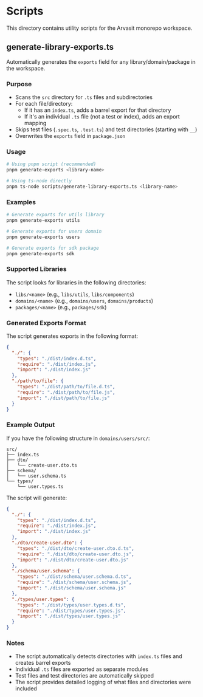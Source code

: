 # Scripts

This directory contains utility scripts for the Arvasit monorepo workspace.

## generate-library-exports.ts

Automatically generates the `exports` field for any library/domain/package in the workspace.

### Purpose

- Scans the `src` directory for `.ts` files and subdirectories
- For each file/directory:
  - If it has an `index.ts`, adds a barrel export for that directory
  - If it's an individual `.ts` file (not a test or index), adds an export mapping
- Skips test files (`.spec.ts`, `.test.ts`) and test directories (starting with `__`)
- Overwrites the `exports` field in `package.json`

### Usage

```bash
# Using pnpm script (recommended)
pnpm generate-exports <library-name>

# Using ts-node directly
pnpm ts-node scripts/generate-library-exports.ts <library-name>
```

### Examples

```bash
# Generate exports for utils library
pnpm generate-exports utils

# Generate exports for users domain
pnpm generate-exports users

# Generate exports for sdk package
pnpm generate-exports sdk
```

### Supported Libraries

The script looks for libraries in the following directories:

- `libs/<name>` (e.g., `libs/utils`, `libs/components`)
- `domains/<name>` (e.g., `domains/users`, `domains/products`)
- `packages/<name>` (e.g., `packages/sdk`)

### Generated Exports Format

The script generates exports in the following format:

```json
{
  "./": {
    "types": "./dist/index.d.ts",
    "require": "./dist/index.js",
    "import": "./dist/index.js"
  },
  "./path/to/file": {
    "types": "./dist/path/to/file.d.ts",
    "require": "./dist/path/to/file.js",
    "import": "./dist/path/to/file.js"
  }
}
```

### Example Output

If you have the following structure in `domains/users/src/`:

```
src/
├── index.ts
├── dto/
│   └── create-user.dto.ts
├── schema/
│   └── user.schema.ts
└── types/
    └── user.types.ts
```

The script will generate:

```json
{
  "./": {
    "types": "./dist/index.d.ts",
    "require": "./dist/index.js",
    "import": "./dist/index.js"
  },
  "./dto/create-user.dto": {
    "types": "./dist/dto/create-user.dto.d.ts",
    "require": "./dist/dto/create-user.dto.js",
    "import": "./dist/dto/create-user.dto.js"
  },
  "./schema/user.schema": {
    "types": "./dist/schema/user.schema.d.ts",
    "require": "./dist/schema/user.schema.js",
    "import": "./dist/schema/user.schema.js"
  },
  "./types/user.types": {
    "types": "./dist/types/user.types.d.ts",
    "require": "./dist/types/user.types.js",
    "import": "./dist/types/user.types.js"
  }
}
```

### Notes

- The script automatically detects directories with `index.ts` files and creates barrel exports
- Individual `.ts` files are exported as separate modules
- Test files and test directories are automatically skipped
- The script provides detailed logging of what files and directories were included

